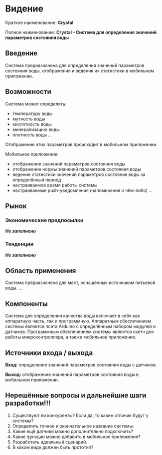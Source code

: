 #  Видение
Краткое наименование: **Crystal**

Полное наименование: **Crystal - Система для определения значений параметров состояния воды**

## Введение
Cистема предназначена для определения значений параметров состояния воды, отображения и ведения их статистики в мобильном приложении.

## Возможности
Система может определять:
- температуру воды
- мутность воды
- кислотность воды
- минерализацию воды
- плотность воды
...

Отображение этих параметров происходит в мобильном приложении.

Мобильное приложение:
- отображение значений параметров состояния воды
- отображение нормы значений параметров состояния воды
- ведение статистики значений параметров состояния воды за определённый период
- настраиваемое время работы системы
- настраиваемые push-уведомления (напоминания о чём-либо)
...

## Рынок
### Экономические предпосылки

***Не заполнено*** 

### Тенденции 

***Не заполнено*** 

## Область применения
Система предназначена для мест, оснащённых источником питьевой воды.
...

## Компоненты
Система для определения качества воды включает в себя как аппаратную часть, так и программную. Аппаратным обеспечением системы является плата Arduino с определённым набором модулей и датчиков. Программным обеспечением системы является скетч для работы микроконтроллера, а также мобильное приложение.

## Источники входа / выхода
**Вход:** определение значений параметров состояния воды с датчиков.

**Выход:** отображение значений параметров состояния воды в мобильном приложении.

## Нерешённые вопросы и дальнейшие шаги разработки!!!
1. Существуют ли конкуренты? Если да, то какие отличия будут у системы?
2. Определить точное и окончательное название системы.
3. Какие ещё датчики можно дополнительно подключить?
4. Какие функции можно добавить в мобильное приложение?
5. Разработать идеальный сценарий.
6. В каком виде должен быть прототип?
